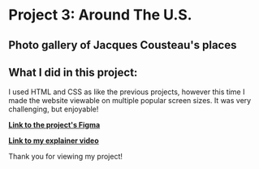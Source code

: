 # Project 3: Around The U.S.
## Photo gallery of Jacques Cousteau's places

## What I did in this project:

I used HTML and CSS as like the previous projects, however this time I made the website viewable on multiple popular screen sizes. It was very challenging, but enjoyable!

**[Link to the project's Figma](https://www.figma.com/file/Es8zZP3ARGH9JGcw60i3OD/Sprint-3_-Around-the-US?type=design&node-id=0-1&mode=design&t=FbVMF06UjlRxH5sx-0)**

**[Link to my explainer video](https://www.figma.com/file/Es8zZP3ARGH9JGcw60i3OD/Sprint-3_-Around-the-US?type=design&node-id=0-1&mode=design&t=FbVMF06UjlRxH5sx-0)**

Thank you for viewing my project! 